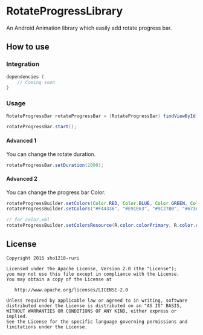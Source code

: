 # RotateProgressLibrary
An Android Animation library which easily add rotate progress bar.

## How to use
### Integration
```build.gradle
dependencies {
    // Coming soon
}
```
### Usage
```.java
RotateProgressBar rotateProgressBar = (RotateProgressBar) findViewById(R.id.rotateProgressBar);

rotateProgressBar.start();
```
#### Advanced 1
You can change the rotate duration.
```.java
rotateProgressBar.setDuration(2000);
```
#### Advanced 2
You can change the progress bar Color.
```.java
rotateProgressBuilder.setColors(Color.RED, Color.BLUE, Color.GREEN, Color.CYAN);
rotateProgressBuilder.setColors("#F44336", "#E91E63", "#9C27B0", "#673AB7");

// for color.xml
rotateProgressBuilder.setColorsResource(R.color.colorPrimary, R.color.colorAccent, R.color.colorPrimaryDark);
```

## License
```
Copyright 2016 sho1218-ruri

Licensed under the Apache License, Version 2.0 (the "License");
you may not use this file except in compliance with the License.
You may obtain a copy of the License at

   http://www.apache.org/licenses/LICENSE-2.0

Unless required by applicable law or agreed to in writing, software
distributed under the License is distributed on an "AS IS" BASIS,
WITHOUT WARRANTIES OR CONDITIONS OF ANY KIND, either express or implied.
See the License for the specific language governing permissions and
limitations under the License.
```
